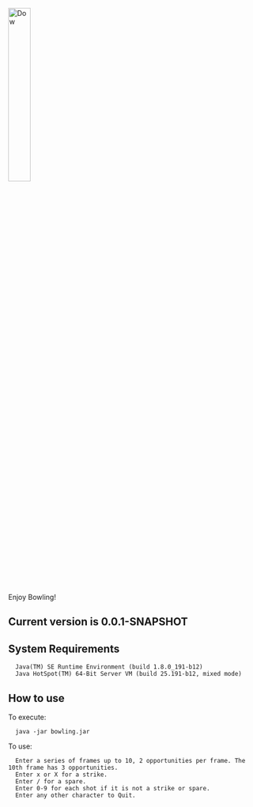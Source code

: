 <img src="https://scontent.fphx1-2.fna.fbcdn.net/v/t1.0-9/1930795_1049623794572_6871_n.jpg?_nc_cat=101&_nc_ht=scontent.fphx1-2.fna&oh=e0775812376d2dae6342f7ec6890b385&oe=5CA82DB1"
     alt="Dow" height="30%" width="30%" />

Enjoy Bowling!

## Current version is 0.0.1-SNAPSHOT
## System Requirements
      Java(TM) SE Runtime Environment (build 1.8.0_191-b12)
      Java HotSpot(TM) 64-Bit Server VM (build 25.191-b12, mixed mode)

## How to use

To execute:

      java -jar bowling.jar

To use:

      Enter a series of frames up to 10, 2 opportunities per frame. The 10th frame has 3 opportunities.
      Enter x or X for a strike. 
      Enter / for a spare.
      Enter 0-9 for each shot if it is not a strike or spare.
      Enter any other character to Quit.
